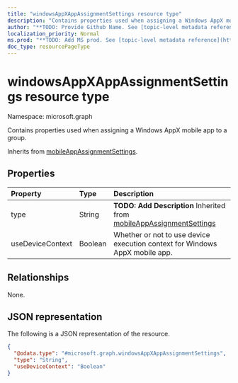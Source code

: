 ```yaml
---
title: "windowsAppXAppAssignmentSettings resource type"
description: "Contains properties used when assigning a Windows AppX mobile app to a group."
author: "**TODO: Provide Github Name. See [topic-level metadata reference](https://msgo.azurewebsites.net/add/document/guidelines/metadata.html#topic-level-metadata)**"
localization_priority: Normal
ms.prod: "**TODO: Add MS prod. See [topic-level metadata reference](https://msgo.azurewebsites.net/add/document/guidelines/metadata.html#topic-level-metadata)**"
doc_type: resourcePageType
---
```


# windowsAppXAppAssignmentSettings resource type

Namespace: microsoft.graph

Contains properties used when assigning a Windows AppX mobile app to a group.


Inherits from [mobileAppAssignmentSettings](../resources/mobileappassignmentsettings.md).

## Properties
|Property|Type|Description|
|:---|:---|:---|
|type|String|**TODO: Add Description** Inherited from [mobileAppAssignmentSettings](../resources/mobileappassignmentsettings.md)|
|useDeviceContext|Boolean|Whether or not to use device execution context for Windows AppX mobile app.|

## Relationships
None.

## JSON representation
The following is a JSON representation of the resource.
<!-- {
  "blockType": "resource",
  "@odata.type": "microsoft.graph.windowsAppXAppAssignmentSettings"
}
-->
``` json
{
  "@odata.type": "#microsoft.graph.windowsAppXAppAssignmentSettings",
  "type": "String",
  "useDeviceContext": "Boolean"
}
```

